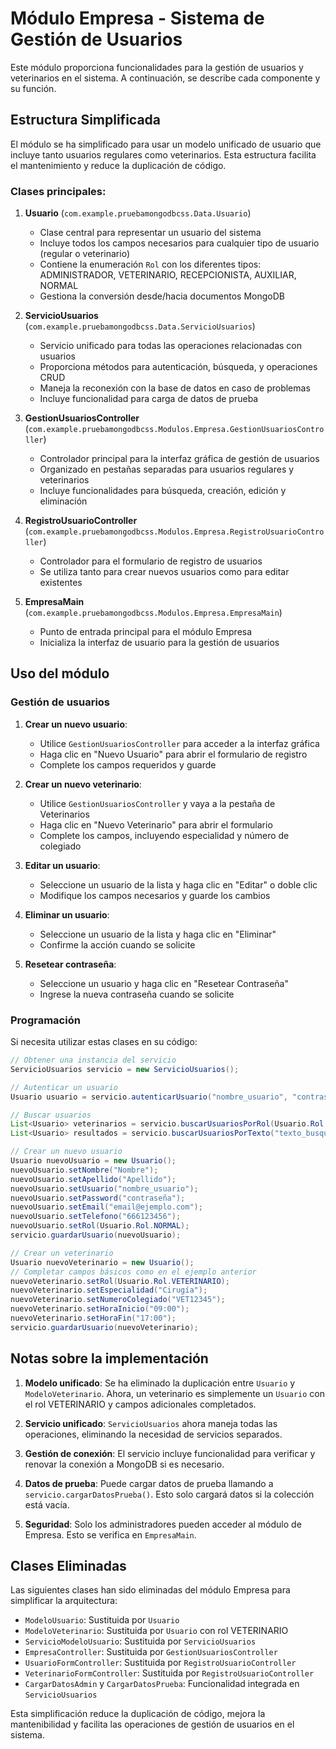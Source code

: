 # Módulo Empresa - Sistema de Gestión de Usuarios

Este módulo proporciona funcionalidades para la gestión de usuarios y veterinarios en el sistema. A continuación, se describe cada componente y su función.

## Estructura Simplificada

El módulo se ha simplificado para usar un modelo unificado de usuario que incluye tanto usuarios regulares como veterinarios. Esta estructura facilita el mantenimiento y reduce la duplicación de código.

### Clases principales:

1. **Usuario** (`com.example.pruebamongodbcss.Data.Usuario`)
   - Clase central para representar un usuario del sistema
   - Incluye todos los campos necesarios para cualquier tipo de usuario (regular o veterinario)
   - Contiene la enumeración `Rol` con los diferentes tipos: ADMINISTRADOR, VETERINARIO, RECEPCIONISTA, AUXILIAR, NORMAL
   - Gestiona la conversión desde/hacia documentos MongoDB

2. **ServicioUsuarios** (`com.example.pruebamongodbcss.Data.ServicioUsuarios`)
   - Servicio unificado para todas las operaciones relacionadas con usuarios
   - Proporciona métodos para autenticación, búsqueda, y operaciones CRUD
   - Maneja la reconexión con la base de datos en caso de problemas
   - Incluye funcionalidad para carga de datos de prueba

3. **GestionUsuariosController** (`com.example.pruebamongodbcss.Modulos.Empresa.GestionUsuariosController`)
   - Controlador principal para la interfaz gráfica de gestión de usuarios
   - Organizado en pestañas separadas para usuarios regulares y veterinarios
   - Incluye funcionalidades para búsqueda, creación, edición y eliminación

4. **RegistroUsuarioController** (`com.example.pruebamongodbcss.Modulos.Empresa.RegistroUsuarioController`)
   - Controlador para el formulario de registro de usuarios
   - Se utiliza tanto para crear nuevos usuarios como para editar existentes

5. **EmpresaMain** (`com.example.pruebamongodbcss.Modulos.Empresa.EmpresaMain`)
   - Punto de entrada principal para el módulo Empresa
   - Inicializa la interfaz de usuario para la gestión de usuarios

## Uso del módulo

### Gestión de usuarios

1. **Crear un nuevo usuario**:
   - Utilice `GestionUsuariosController` para acceder a la interfaz gráfica
   - Haga clic en "Nuevo Usuario" para abrir el formulario de registro
   - Complete los campos requeridos y guarde

2. **Crear un nuevo veterinario**:
   - Utilice `GestionUsuariosController` y vaya a la pestaña de Veterinarios
   - Haga clic en "Nuevo Veterinario" para abrir el formulario
   - Complete los campos, incluyendo especialidad y número de colegiado

3. **Editar un usuario**:
   - Seleccione un usuario de la lista y haga clic en "Editar" o doble clic
   - Modifique los campos necesarios y guarde los cambios

4. **Eliminar un usuario**:
   - Seleccione un usuario de la lista y haga clic en "Eliminar"
   - Confirme la acción cuando se solicite

5. **Resetear contraseña**:
   - Seleccione un usuario y haga clic en "Resetear Contraseña"
   - Ingrese la nueva contraseña cuando se solicite

### Programación

Si necesita utilizar estas clases en su código:

```java
// Obtener una instancia del servicio
ServicioUsuarios servicio = new ServicioUsuarios();

// Autenticar un usuario
Usuario usuario = servicio.autenticarUsuario("nombre_usuario", "contraseña");

// Buscar usuarios
List<Usuario> veterinarios = servicio.buscarUsuariosPorRol(Usuario.Rol.VETERINARIO);
List<Usuario> resultados = servicio.buscarUsuariosPorTexto("texto_busqueda");

// Crear un nuevo usuario
Usuario nuevoUsuario = new Usuario();
nuevoUsuario.setNombre("Nombre");
nuevoUsuario.setApellido("Apellido");
nuevoUsuario.setUsuario("nombre_usuario");
nuevoUsuario.setPassword("contraseña");
nuevoUsuario.setEmail("email@ejemplo.com");
nuevoUsuario.setTelefono("666123456");
nuevoUsuario.setRol(Usuario.Rol.NORMAL);
servicio.guardarUsuario(nuevoUsuario);

// Crear un veterinario
Usuario nuevoVeterinario = new Usuario();
// Completar campos básicos como en el ejemplo anterior
nuevoVeterinario.setRol(Usuario.Rol.VETERINARIO);
nuevoVeterinario.setEspecialidad("Cirugía");
nuevoVeterinario.setNumeroColegiado("VET12345");
nuevoVeterinario.setHoraInicio("09:00");
nuevoVeterinario.setHoraFin("17:00");
servicio.guardarUsuario(nuevoVeterinario);
```

## Notas sobre la implementación

1. **Modelo unificado**: Se ha eliminado la duplicación entre `Usuario` y `ModeloVeterinario`. Ahora, un veterinario es simplemente un `Usuario` con el rol VETERINARIO y campos adicionales completados.

2. **Servicio unificado**: `ServicioUsuarios` ahora maneja todas las operaciones, eliminando la necesidad de servicios separados.

3. **Gestión de conexión**: El servicio incluye funcionalidad para verificar y renovar la conexión a MongoDB si es necesario.

4. **Datos de prueba**: Puede cargar datos de prueba llamando a `servicio.cargarDatosPrueba()`. Esto solo cargará datos si la colección está vacía.

5. **Seguridad**: Solo los administradores pueden acceder al módulo de Empresa. Esto se verifica en `EmpresaMain`.

## Clases Eliminadas

Las siguientes clases han sido eliminadas del módulo Empresa para simplificar la arquitectura:

- `ModeloUsuario`: Sustituida por `Usuario`
- `ModeloVeterinario`: Sustituida por `Usuario` con rol VETERINARIO
- `ServicioModeloUsuario`: Sustituida por `ServicioUsuarios`
- `EmpresaController`: Sustituida por `GestionUsuariosController`
- `UsuarioFormController`: Sustituida por `RegistroUsuarioController`
- `VeterinarioFormController`: Sustituida por `RegistroUsuarioController`
- `CargarDatosAdmin` y `CargarDatosPrueba`: Funcionalidad integrada en `ServicioUsuarios`

Esta simplificación reduce la duplicación de código, mejora la mantenibilidad y facilita las operaciones de gestión de usuarios en el sistema. 